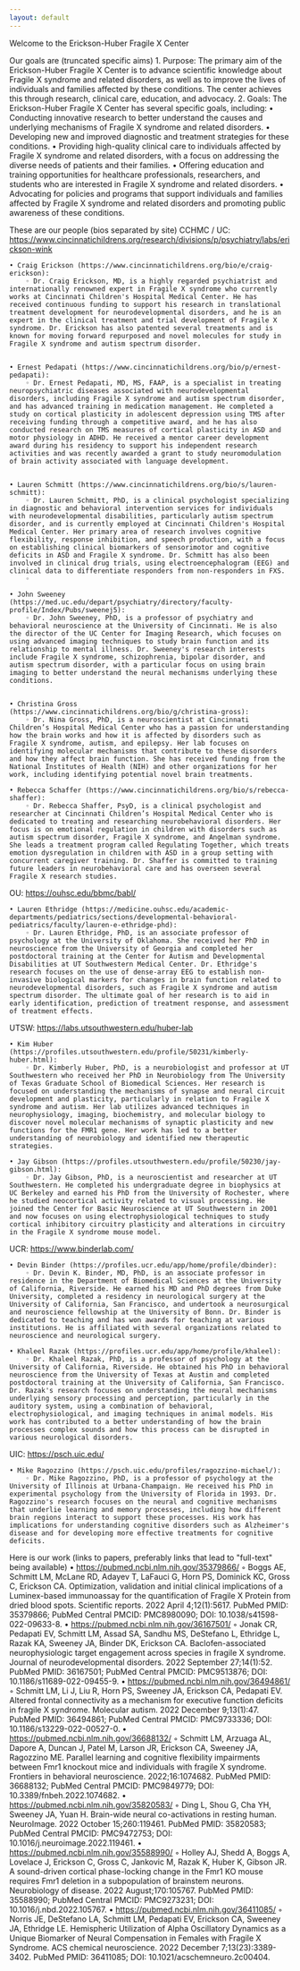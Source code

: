 ```yaml
---
layout: default
---
```

Welcome to the Erickson-Huber Fragile X Center

Our goals are (truncated specific aims)
    1. Purpose: The primary aim of the Erickson-Huber Fragile X Center is to advance scientific knowledge about Fragile X syndrome and related disorders, as well as to improve the lives of individuals and families affected by these conditions. The center achieves this through research, clinical care, education, and advocacy.
    2. Goals: The Erickson-Huber Fragile X Center has several specific goals, including:
    • Conducting innovative research to better understand the causes and underlying mechanisms of Fragile X syndrome and related disorders.
    • Developing new and improved diagnostic and treatment strategies for these conditions.
    • Providing high-quality clinical care to individuals affected by Fragile X syndrome and related disorders, with a focus on addressing the diverse needs of patients and their families.
    • Offering education and training opportunities for healthcare professionals, researchers, and students who are interested in Fragile X syndrome and related disorders.
    • Advocating for policies and programs that support individuals and families affected by Fragile X syndrome and related disorders and promoting public awareness of these conditions.

These are our people (bios separated by site)
CCHMC / UC: https://www.cincinnatichildrens.org/research/divisions/p/psychiatry/labs/erickson-wink 

    • Craig Erickson (https://www.cincinnatichildrens.org/bio/e/craig-erickson): 
        ◦ Dr. Craig Erickson, MD, is a highly regarded psychiatrist and internationally renowned expert in Fragile X syndrome who currently works at Cincinnati Children's Hospital Medical Center. He has received continuous funding to support his research in translational treatment development for neurodevelopmental disorders, and he is an expert in the clinical treatment and trial development of Fragile X syndrome. Dr. Erickson has also patented several treatments and is known for moving forward repurposed and novel molecules for study in Fragile X syndrome and autism spectrum disorder.


    • Ernest Pedapati (https://www.cincinnatichildrens.org/bio/p/ernest-pedapati): 
        ◦ Dr. Ernest Pedapati, MD, MS, FAAP, is a specialist in treating neuropsychiatric diseases associated with neurodevelopmental disorders, including Fragile X syndrome and autism spectrum disorder, and has advanced training in medication management. He completed a study on cortical plasticity in adolescent depression using TMS after receiving funding through a competitive award, and he has also conducted research on TMS measures of cortical plasticity in ASD and motor physiology in ADHD. He received a mentor career development award during his residency to support his independent research activities and was recently awarded a grant to study neuromodulation of brain activity associated with language development.


    • Lauren Schmitt (https://www.cincinnatichildrens.org/bio/s/lauren-schmitt):
        ◦ Dr. Lauren Schmitt, PhD, is a clinical psychologist specializing in diagnostic and behavioral intervention services for individuals with neurodevelopmental disabilities, particularly autism spectrum disorder, and is currently employed at Cincinnati Children's Hospital Medical Center. Her primary area of research involves cognitive flexibility, response inhibition, and speech production, with a focus on establishing clinical biomarkers of sensorimotor and cognitive deficits in ASD and Fragile X syndrome. Dr. Schmitt has also been involved in clinical drug trials, using electroencephalogram (EEG) and clinical data to differentiate responders from non-responders in FXS.
        ◦ 

    • John Sweeney (https://med.uc.edu/depart/psychiatry/directory/faculty-profile/Index/Pubs/sweenej5):
        ◦ Dr. John Sweeney, PhD, is a professor of psychiatry and behavioral neuroscience at the University of Cincinnati. He is also the director of the UC Center for Imaging Research, which focuses on using advanced imaging techniques to study brain function and its relationship to mental illness. Dr. Sweeney's research interests include Fragile X syndrome, schizophrenia, bipolar disorder, and autism spectrum disorder, with a particular focus on using brain imaging to better understand the neural mechanisms underlying these conditions.


    • Christina Gross (https://www.cincinnatichildrens.org/bio/g/christina-gross):
        ◦ Dr. Nina Gross, PhD, is a neuroscientist at Cincinnati Children’s Hospital Medical Center who has a passion for understanding how the brain works and how it is affected by disorders such as Fragile X syndrome, autism, and epilepsy. Her lab focuses on identifying molecular mechanisms that contribute to these disorders and how they affect brain function. She has received funding from the National Institutes of Health (NIH) and other organizations for her work, including identifying potential novel brain treatments.

    • Rebecca Schaffer (https://www.cincinnatichildrens.org/bio/s/rebecca-shaffer):
        ◦ Dr. Rebecca Shaffer, PsyD, is a clinical psychologist and researcher at Cincinnati Children’s Hospital Medical Center who is dedicated to treating and researching neurobehavioral disorders. Her focus is on emotional regulation in children with disorders such as autism spectrum disorder, Fragile X syndrome, and Angelman syndrome. She leads a treatment program called Regulating Together, which treats emotion dysregulation in children with ASD in a group setting with concurrent caregiver training. Dr. Shaffer is committed to training future leaders in neurobehavioral care and has overseen several Fragile X research studies.
OU: https://ouhsc.edu/bbmc/babl/ 

    • Lauren Ethridge (https://medicine.ouhsc.edu/academic-departments/pediatrics/sections/developmental-behavioral-pediatrics/faculty/lauren-e-ethridge-phd):
        ◦ Dr. Lauren Ethridge, PhD, is an associate professor of psychology at the University of Oklahoma. She received her PhD in neuroscience from the University of Georgia and completed her postdoctoral training at the Center for Autism and Developmental Disabilities at UT Southwestern Medical Center. Dr. Ethridge's research focuses on the use of dense-array EEG to establish non-invasive biological markers for changes in brain function related to neurodevelopmental disorders, such as Fragile X syndrome and autism spectrum disorder. The ultimate goal of her research is to aid in early identification, prediction of treatment response, and assessment of treatment effects.
UTSW: https://labs.utsouthwestern.edu/huber-lab 

    • Kim Huber (https://profiles.utsouthwestern.edu/profile/50231/kimberly-huber.html):
        ◦ Dr. Kimberly Huber, PhD, is a neurobiologist and professor at UT Southwestern who received her PhD in Neurobiology from The University of Texas Graduate School of Biomedical Sciences. Her research is focused on understanding the mechanisms of synapse and neural circuit development and plasticity, particularly in relation to Fragile X syndrome and autism. Her lab utilizes advanced techniques in neurophysiology, imaging, biochemistry, and molecular biology to discover novel molecular mechanisms of synaptic plasticity and new functions for the FMR1 gene. Her work has led to a better understanding of neurobiology and identified new therapeutic strategies.

    • Jay Gibson (https://profiles.utsouthwestern.edu/profile/50230/jay-gibson.html):
        ◦ Dr. Jay Gibson, PhD, is a neuroscientist and researcher at UT Southwestern. He completed his undergraduate degree in biophysics at UC Berkeley and earned his PhD from the University of Rochester, where he studied neocortical activity related to visual processing. He joined the Center for Basic Neuroscience at UT Southwestern in 2001 and now focuses on using electrophysiological techniques to study cortical inhibitory circuitry plasticity and alterations in circuitry in the Fragile X syndrome mouse model.

UCR: https://www.binderlab.com/ 

    • Devin Binder (https://profiles.ucr.edu/app/home/profile/dbinder):
        ◦ Dr. Devin K. Binder, MD, PhD, is an associate professor in residence in the Department of Biomedical Sciences at the University of California, Riverside. He earned his MD and PhD degrees from Duke University, completed a residency in neurological surgery at the University of California, San Francisco, and undertook a neurosurgical and neuroscience fellowship at the University of Bonn. Dr. Binder is dedicated to teaching and has won awards for teaching at various institutions. He is affiliated with several organizations related to neuroscience and neurological surgery.

    • Khaleel Razak (https://profiles.ucr.edu/app/home/profile/khaleel):
        ◦ Dr. Khaleel Razak, PhD, is a professor of psychology at the University of California, Riverside. He obtained his PhD in behavioral neuroscience from the University of Texas at Austin and completed postdoctoral training at the University of California, San Francisco. Dr. Razak's research focuses on understanding the neural mechanisms underlying sensory processing and perception, particularly in the auditory system, using a combination of behavioral, electrophysiological, and imaging techniques in animal models. His work has contributed to a better understanding of how the brain processes complex sounds and how this process can be disrupted in various neurological disorders.
UIC: https://psch.uic.edu/ 

    • Mike Ragozzino (https://psch.uic.edu/profiles/ragozzino-michael/):
        ◦ Dr. Mike Ragozzino, PhD, is a professor of psychology at the University of Illinois at Urbana-Champaign. He received his PhD in experimental psychology from the University of Florida in 1993. Dr. Ragozzino's research focuses on the neural and cognitive mechanisms that underlie learning and memory processes, including how different brain regions interact to support these processes. His work has implications for understanding cognitive disorders such as Alzheimer's disease and for developing more effective treatments for cognitive deficits.

Here is our work (links to papers, preferably links that lead to "full-text" being available)
    • https://pubmed.ncbi.nlm.nih.gov/35379866/
        ◦ Boggs AE, Schmitt LM, McLane RD, Adayev T, LaFauci G, Horn PS, Dominick KC, Gross C, Erickson CA. Optimization, validation and initial clinical implications of a Luminex-based immunoassay for the quantification of Fragile X Protein from dried blood spots. Scientific reports. 2022 April 4;12(1):5617. PubMed PMID: 35379866; PubMed Central PMCID: PMC8980090; DOI: 10.1038/s41598-022-09633-8.
    • https://pubmed.ncbi.nlm.nih.gov/36167501/ 
        ◦ Jonak CR, Pedapati EV, Schmitt LM, Assad SA, Sandhu MS, DeStefano L, Ethridge L, Razak KA, Sweeney JA, Binder DK, Erickson CA. Baclofen-associated neurophysiologic target engagement across species in fragile X syndrome. Journal of neurodevelopmental disorders. 2022 September 27;14(1):52. PubMed PMID: 36167501; PubMed Central PMCID: PMC9513876; DOI: 10.1186/s11689-022-09455-9.
    • https://pubmed.ncbi.nlm.nih.gov/36494861/ 
        ◦ Schmitt LM, Li J, Liu R, Horn PS, Sweeney JA, Erickson CA, Pedapati EV. Altered frontal connectivity as a mechanism for executive function deficits in fragile X syndrome. Molecular autism. 2022 December 9;13(1):47. PubMed PMID: 36494861; PubMed Central PMCID: PMC9733336; DOI: 10.1186/s13229-022-00527-0.
    • https://pubmed.ncbi.nlm.nih.gov/36688132/ 
        ◦ Schmitt LM, Arzuaga AL, Dapore A, Duncan J, Patel M, Larson JR, Erickson CA, Sweeney JA, Ragozzino ME. Parallel learning and cognitive flexibility impairments between Fmr1 knockout mice and individuals with fragile X syndrome. Frontiers in behavioral neuroscience. 2022;16:1074682. PubMed PMID: 36688132; PubMed Central PMCID: PMC9849779; DOI: 10.3389/fnbeh.2022.1074682.
    • https://pubmed.ncbi.nlm.nih.gov/35820583/ 
        ◦ Ding L, Shou G, Cha YH, Sweeney JA, Yuan H. Brain-wide neural co-activations in resting human. NeuroImage. 2022 October 15;260:119461. PubMed PMID: 35820583; PubMed Central PMCID: PMC9472753; DOI: 10.1016/j.neuroimage.2022.119461.
    • https://pubmed.ncbi.nlm.nih.gov/35588990/ 
        ◦ Holley AJ, Shedd A, Boggs A, Lovelace J, Erickson C, Gross C, Jankovic M, Razak K, Huber K, Gibson JR. A sound-driven cortical phase-locking change in the Fmr1 KO mouse requires Fmr1 deletion in a subpopulation of brainstem neurons. Neurobiology of disease. 2022 August;170:105767. PubMed PMID: 35588990; PubMed Central PMCID: PMC9273231; DOI: 10.1016/j.nbd.2022.105767.
    • https://pubmed.ncbi.nlm.nih.gov/36411085/ 
        ◦ Norris JE, DeStefano LA, Schmitt LM, Pedapati EV, Erickson CA, Sweeney JA, Ethridge LE. Hemispheric Utilization of Alpha Oscillatory Dynamics as a Unique Biomarker of Neural Compensation in Females with Fragile X Syndrome. ACS chemical neuroscience. 2022 December 7;13(23):3389-3402. PubMed PMID: 36411085; DOI: 10.1021/acschemneuro.2c00404.

